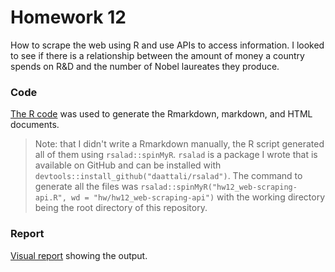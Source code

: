 # Homework 12  

How to scrape the web using R and use APIs to access information.  I looked to
see if there is a relationship between the amount of money a country spends
on R&D and the number of Nobel laureates they produce.

### Code
[The R code](./hw12_web-scraping-api.R) was
used to generate the Rmarkdown, markdown, and HTML documents.  

> Note: that I didn't write a Rmarkdown manually, the R script generated all of 
them using `rsalad::spinMyR`. `rsalad` is a package I wrote that is available on 
GitHub and can be installed with `devtools::install_github("daattali/rsalad")`.
The command to generate all the files was
`rsalad::spinMyR("hw12_web-scraping-api.R", wd = "hw/hw12_web-scraping-api")`
with the working directory being the root directory of this repository.

### Report
[Visual report](./hw12_web-scraping-api.md) showing the output.